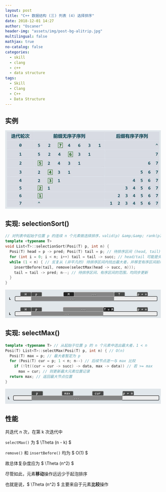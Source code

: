 ```yaml
---
layout: post
title: "C++ 数据结构 (三) 列表 (4) 选择排序"
date: 2018-12-01 14:27
author: "Oscaner"
header-img: "assets/img/post-bg-alitrip.jpg"
multilingual: false
mathjax: true
no-catalog: false
categories:
  - skill
  - clang
  - c++
  - data structure
tags:
  - Skill
  - Clang
  - C++
  - Data Structure
---
```


## 实例

![1.png](/assets/img/in-post/skill/data-structure/post-list-selection-sort/1.png)

## 实现: selectionSort()

```cpp
// 对列表中起始于位置 p 的连续 n 个元素做选择排序，valid(p) &amp;&amp; rank(p) + n <= size
template <typename T>
void List<T>::selectionSort(Posi(T) p, int n) {
  Posi(T) head = p -> pred; Posi(T) tail = p; // 待排序区间 (head, tail)
  for (int i = 0; i < n; i++) tail = tail -> succ; // head/tail 可能是头/尾哨兵
  while (1 < n) { // 反复从 (非平凡的) 待排序区间内找出最大者，并移至有序区间前端
    insertBefore(tail, remove(selectMax(head -> succ, n)));
    tail = tail -> pred; n--; // 待排序区间、有序区间的范围，均同步更新
  }
}
```

![2.png](/assets/img/in-post/skill/data-structure/post-list-selection-sort/2.png)

## 实现: selectMax()

```cpp
template <typename T> // 从起始于位置 p 的 n 个元素中选出最大者，1 < n
Posi(T) List<T>::selectMax(Posi(T) p, int n) { // O(n)
  Posi(T) max = p; // 最大者暂定为 p
  for (Posi(T) cur = p; 1 < n; n--) // 后续节点逐一与 max 比较
    if (!lt((cur = cur -> succ) -> data, max -> data)) // 若 >= max
      max = cur; // 则更新最大元素位置记录
  return max; // 返回最大节点位置
}
```

![3.png](/assets/img/in-post/skill/data-structure/post-list-selection-sort/3.png)

## 性能

共迭代 n 次，在第 k 次迭代中

`selectMax()` 为 $ \Theta (n - k) $

`remove()` 和 `insertBefore()` 均为 $ O(1) $

故总体复杂度应为 $ \Theta (n^2) $

尽管如此，元素**移动**操作远远少于起泡排序

也就是说，$ \Theta (n^2) $ 主要来自于元素**比较**操作
